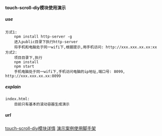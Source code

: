 #### touch-scroll-diy模块使用演示

##### use
	
	方式1:
		npm install http-server -g
		进入public目录下执行http-server
		将手机和电脑处于同一wifi下,根据提示,用手机访问: http://xxx.xxx.xx.xx:xx
	方式2:
		项目目录下,执行
		npm install
		npm start
		手机电脑处于同一wifi下,手机访问电脑的ip地址,端口号: 8099, http://xxx.xxx.xx.xx:8099

##### explain
	
	index.html: 
		目前只有基本的滚动容器生成演示

##### url

[touch-scroll-diy模块详情](https://github.com/huoxuhuoxu/touch-scroll-diy)
[演示案例使用脚手架](https://github.com/huoxuhuoxu/ReactFrontProjectStructure)	
	



